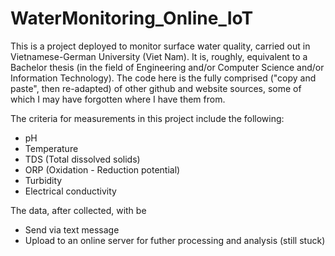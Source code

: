 # WaterMonitoring_Online_IoT

This is a project deployed to monitor surface water quality, carried out in Vietnamese-German University (Viet Nam). It is, roughly, equivalent to a Bachelor thesis (in the field of Engineering and/or Computer Science and/or Information Technology). The code here is the fully comprised ("copy and paste", then re-adapted) of other github and website sources, some of which I may have forgotten where I have them from.

The criteria for measurements in this project include the following:
* pH
* Temperature
* TDS (Total dissolved solids)
* ORP (Oxidation - Reduction potential)
* Turbidity
* Electrical conductivity

The data, after collected, with be
* Send via text message
* Upload to an online server for futher processing and analysis (still stuck)
